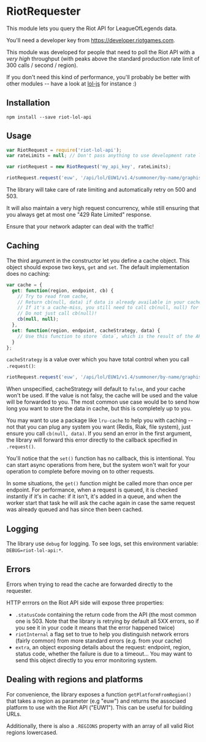 # RiotRequester

This module lets you query the Riot API for LeagueOfLegends data.

You'll need a developer key from https://developer.riotgames.com.

This module was developed for people that need to poll the Riot API with a *very high* throughput (with peaks above the standard production rate limit of 300 calls / second / region).

If you don't need this kind of performance, you'll probably be better with other modules -- have a look at [lol-js](https://www.npmjs.com/package/lol-js) for instance :)

## Installation
```
npm install --save riot-lol-api
```

## Usage
```js
var RiotRequest = require('riot-lol-api');
var rateLimits = null; // Don't pass anything to use development rate limits, otherwise pass an array with both your rate-limits value, e.g. [3000, 180000] for a standard production key.

var riotRequest = new RiotRequest('my_api_key', rateLimits);

riotRequest.request('euw', '/api/lol/EUW1/v1.4/summoner/by-name/graphistos', function(err, data) {});
```

The library will take care of rate limiting and automatically retry on 500 and 503.

It will also maintain a very high request concurrency, while still ensuring that you always get at most one "429 Rate Limited" response.

Ensure that your network adapter can deal with the traffic!

## Caching
The third argument in the constructor let you define a cache object. This object should expose two keys, `get` and `set`. The default implementation does no caching:

```js
var cache = {
  get: function(region, endpoint, cb) {
    // Try to read from cache,
    // Return cb(null, data) if data is already available in your cache.
    // If it's a cache-miss, you still need to call cb(null, null) for the request to proceed.
    // Do not just call cb(null)!
    cb(null, null);
  },
  set: function(region, endpoint, cacheStrategy, data) {
    // Use this function to store `data`, which is the result of the API call to `endpoint` on `region`.
  }
};
```

`cacheStrategy` is a value over which you have total control when you call `.request()`:


```js
riotRequest.request('euw', '/api/lol/EUW1/v1.4/summoner/by-name/graphistos', YOUR_CACHE_STRATEGY, function(err, data) {});
```

When unspecified, cacheStrategy will default to `false`, and your cache won't be used.
If the value is not falsy, the cache will be used and the value will be forwarded to you. The most common use case would be to send how long you want to store the data in cache, but this is completely up to you.

You may want to use a package like `lru-cache` to help you with caching -- not that you can plug any system you want (Redis, Riak, file system), just ensure you call `cb(null, data)`. If you send an error in the first argument, the library will forward this error directly to the callback specified in `.request()`.

You'll notice that the `set()` function has no callback, this is intentional. You can start async operations from here, but the system won't wait for your operation to complete before moving on to other requests.

In some situations, the `get()` function might be called more than once per endpoint. For performance, when a request is queued, it is checked instantly if it's in cache: if it isn't, it's added in a queue, and when the worker start that task he will ask the cache again in case the same request was already queued and has since then been cached.

## Logging
The library use `debug` for logging. To see logs, set this environment variable: `DEBUG=riot-lol-api:*`.

## Errors
Errors when trying to read the cache are forwarded directly to the requester.

HTTP errrors on the Riot API side will expose three properties:

* `.statusCode` containing the return code from the API (the most common one is 503. Note that the library is retrying by default all 5XX errors, so if you see it in your code it means that the error happened twice)
* `riotInternal` a flag set to true to help you distinguish network errors (fairly common) from more standard errors (e.g. from your cache)
* `extra`, an object exposing details about the request: endpoint, region, status code, whether the failure is due to a timeout... You may want to send this object directly to you error monitoring system.

## Dealing with regions and platforms
For convenience, the library exposes a function `getPlatformFromRegion()` that takes a region as parameter (e.g "euw") and returns the associaed platform to use with the Riot API ("EUW1"). This can be useful for building URLs.

Additionally, there is also a `.REGIONS` property with an array of all valid Riot regions lowercased.
